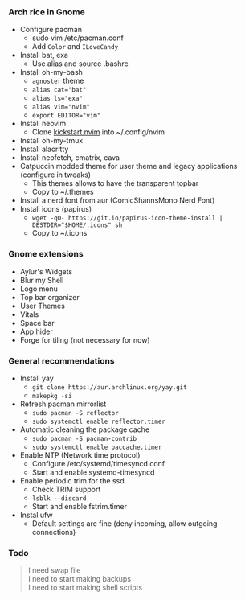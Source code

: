 ### Arch rice in Gnome<br/>
- Configure pacman<br/>
    - sudo vim /etc/pacman.conf<br/>
    - Add `Color` and `ILoveCandy`<br/>
- Install bat, exa<br/>
    - Use alias and source .bashrc<br/>
- Install oh-my-bash<br/>
    - `agnoster` theme<br/>
    - `alias cat="bat"`<br/>
    - `alias ls="exa"`<br/>
    - `alias vim="nvim"`<br/>
    - `export EDITOR="vim"`<br/>
- Install neovim <br/>
    - Clone [kickstart.nvim](https://github.com/Parz1val02/kickstart.nvim) into ~/.config/nvim<br/>
- Install oh-my-tmux<br/>
- Install alacritty<br/>
- Install neofetch, cmatrix, cava<br/>
- Catpuccin modded theme for user theme and legacy applications (configure in tweaks)<br/>
    - This themes allows to have the transparent topbar <br/>
    - Copy to ~/.themes <br/>
- Install a nerd font from aur (ComicShannsMono Nerd Font)<br/>
- Install icons (papirus)<br/>
    - `wget -qO- https://git.io/papirus-icon-theme-install | DESTDIR="$HOME/.icons" sh`<br/>
    - Copy to ~/.icons<br/>

### Gnome extensions<br/>
- Aylur's Widgets<br/>
- Blur my Shell<br/>
- Logo menu<br/>
- Top bar organizer<br/>
- User Themes<br/>
- Vitals<br/>
- Space bar<br/>
- App hider<br/>
- Forge for tiling (not necessary for now)<br/>

### General recommendations<br/>
- Install yay<br/>
    - `git clone https://aur.archlinux.org/yay.git`<br/>
    - `makepkg -si`<br/>
- Refresh pacman mirrorlist<br/>
    - `sudo pacman -S reflector`<br/>
    - `sudo systemctl enable reflector.timer`<br/>
- Automatic cleaning the package cache<br/>
    - `sudo pacman -S pacman-contrib`<br/>
    - `sudo systemctl enable paccache.timer`<br/>
- Enable NTP (Network time protocol)<br/>
    - Configure /etc/systemd/timesyncd.conf<br/>
    - Start and enable systemd-timesyncd<br/>
- Enable periodic trim for the ssd<br/>
    - Check TRIM support<br/>
	- `lsblk --discard`<br/>
    - Start and enable fstrim.timer<br/>
- Instal ufw<br/>
    - Default settings are fine (deny incoming, allow outgoing connections)<br/>

### Todo<br/>
>I need swap file<br/>
>I need to start making backups<br/>
>I need to start making shell scripts<br/>
